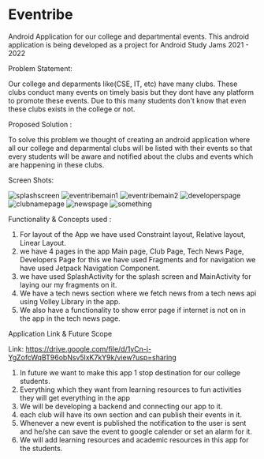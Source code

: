 # Eventribe
Android Application for our college and departmental events. 
This android application is being developed as a project for Android Study Jams 2021 - 2022

Problem Statement:

Our college and deparments like(CSE, IT, etc) have many clubs. These clubs conduct many events on timely basis but they dont have any platform to promote these events.
Due to this many students don't know that even these clubs exists in the college or not.

Proposed Solution :

To solve this problem we thought of creating an android application where all our college and deparmental clubs will be listed with their events so that every students will be 
aware and notified about the clubs and events which are happening in these clubs.

Screen Shots:

![splashscreen](https://user-images.githubusercontent.com/66347715/148903085-895eaa3f-bbf2-43e9-bacc-3d4cba401216.jpg)
![eventribemain1](https://user-images.githubusercontent.com/66347715/148903092-1b82ce3b-5a9b-42ce-88d9-3443e458ba99.jpg)
![eventribemain2](https://user-images.githubusercontent.com/66347715/148903119-e725d0b9-43b3-4d89-a3f9-3593ab414e2a.jpg)
![developerspage](https://user-images.githubusercontent.com/66347715/148903123-346fa821-9481-4737-a4a9-aaf76504745e.jpg)
![clubnamepage](https://user-images.githubusercontent.com/66347715/148903150-f8fbcb66-5b00-4cda-a55d-cf97d705a4c7.jpg)
![newspage](https://user-images.githubusercontent.com/66347715/148903165-bd6950e2-0596-4dce-b9c3-ea3ba3d01d2b.jpg)
![something](https://user-images.githubusercontent.com/66347715/148903174-482c6e36-eaec-4610-ae5b-05234beab899.jpg)

Functionality & Concepts used :

1. For layout of the App we have used Constraint layout, Relative layout, Linear Layout.
2. we have 4 pages in the app Main page, Club Page, Tech News Page, Developers Page for this we have used Fragments and for navigation we have used Jetpack Navigation Component.
3. we have used SplashActivity for the splash screen and MainActivity for laying our my fragments on it. 
4. We have a tech news section where we fetch news from a tech news api using Volley Library in the app.
5. We also have a functionality to show error page if internet is not on in the app in the tech news page.

Application Link & Future Scope

Link: https://drive.google.com/file/d/1yCn-j-YgZofcWqBT96obNsv5lxK7kY9k/view?usp=sharing

1. In future we want to make this app 1 stop destination for our college students.
2. Everything which they want from learning resources to fun activities they will get everything in the app
3. We will be developing a backend and connecting our app to it.
4. each club will have its own section and can publish their events in it.
5. Whenever a new event is published the notification to the user is sent and he/she can save the event to google calender or set an alarm for it.
6. We will add learning resources and academic resources in this app for the students.
